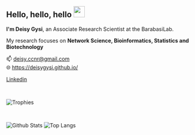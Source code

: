 ## Hello, hello, hello <img src="https://raw.githubusercontent.com/aemmadi/aemmadi/master/wave.gif" width="30px">
**I'm Deisy Gysi**, an Associate Research Scientist at the BarabasiLab.

My research focuses on **Network Science, Bioinformatics, Statistics and Biotechnology**

:mailbox:  deisy.ccnr@gmail.com
<br>
:globe_with_meridians: https://deisygysi.github.io/
<br>


[Linkedin](https://www.linkedin.com/in/deisy-morselli-gysi/)

<br>

![Trophies](https://github-profile-trophy.vercel.app/?theme=dracula&column=3&margin-w=8&margin-h=8&username=deisygysi&no-bg=true)

<br>



![Github Stats](https://github-readme-stats.vercel.app/api?username=deisygysi&count_private=true&show_icons=true&include_all_commits=true)
![Top Langs](https://github-readme-stats.vercel.app/api/top-langs/?username=deisygysi&hide=TeX&layout=compact)

<!--
![Top Langs](https://github-readme-stats.vercel.app/api/top-langs/?username=deisygysi&hide=html,css,scss,Tex&theme=dracula)
![Visitor Badge](https://visitor-badge.laobi.icu/badge?page_id=deisygysi)
![Deisy's GitHub stats](https://github-readme-stats.vercel.app/api?username=deisygysi&show_icons=true&theme=dracula) -->
